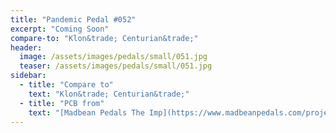 ```yaml
---
title: "Pandemic Pedal #052"
excerpt: "Coming Soon"
compare-to: "Klon&trade; Centurian&trade;"
header:
  image: /assets/images/pedals/small/051.jpg
  teaser: /assets/images/pedals/small/051.jpg
sidebar:
  - title: "Compare to"
    text: "Klon&trade; Centurian&trade;"
  - title: "PCB from"
    text: "[Madbean Pedals The Imp](https://www.madbeanpedals.com/projects/index.html)"
---
```


